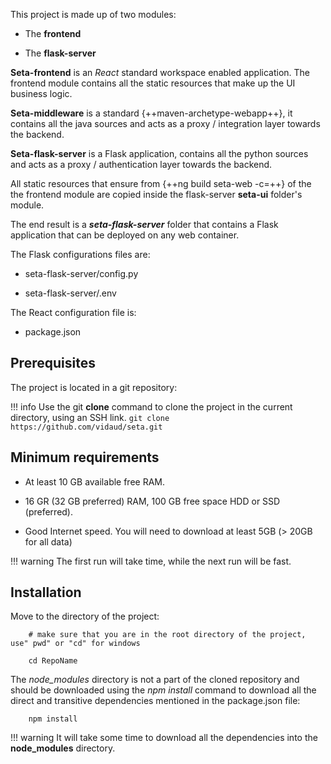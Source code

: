 
This project is made up of two modules:

* The **frontend** 

* The **flask-server**

**Seta-frontend** is an *React* standard workspace enabled application. The frontend module contains all the static resources that make up the UI business logic. 

**Seta-middleware** is a standard {++maven-archetype-webapp++}, it contains all the java sources and acts as a proxy / integration layer towards the backend. 

**Seta-flask-server** is a Flask application, contains all the python sources and acts as a proxy / authentication layer towards the backend.


All static resources that ensure from {++ng build seta-web -c=<environment>++} of the the frontend module are copied inside the flask-server **seta-ui** folder's module. 

The end result is a ***seta-flask-server*** folder that contains a Flask application that can be deployed on any web container.  

The Flask configurations files are:

 - seta-flask-server/config.py

 - seta-flask-server/.env
 
The React configuration file is:

 - package.json
 
## Prerequisites

The project is located in a git repository:

!!! info
    Use the git **clone** command to clone the project in the current directory, using an SSH link.
    ```
        git clone https://github.com/vidaud/seta.git
    ```


## Minimum requirements

* At least 10 GB available free RAM.

* 16 GR (32 GB preferred) RAM, 100 GB free space HDD or SSD (preferred).

* Good Internet speed. You will need to download at least 5GB (> 20GB for all data)

!!! warning
    The first run will take time, while the next run will be fast.


## Installation

Move to the directory of the project:

```
    # make sure that you are in the root directory of the project, use" pwd" or "cd" for windows

    cd RepoName
```

The *node_modules* directory is not a part of the cloned repository and should be downloaded using the *npm install* command to download all the direct and transitive dependencies mentioned in the package.json file:

```
    npm install
```

!!! warning
    It will take some time to download all the dependencies into the **node_modules** directory.







